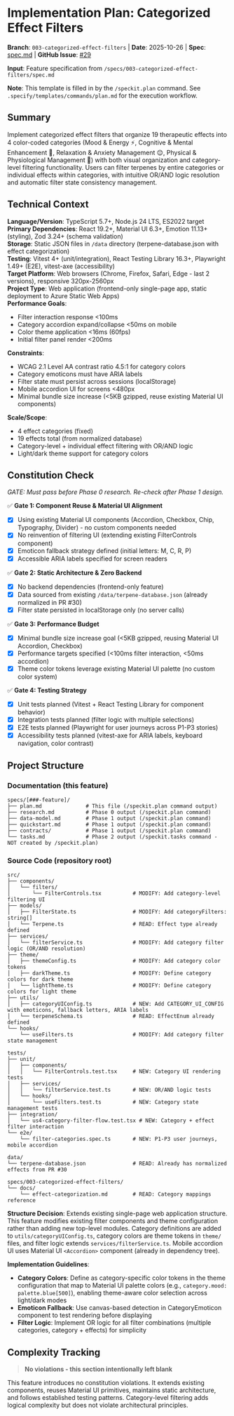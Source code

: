 # Implementation Plan: Categorized Effect Filters

**Branch**: `003-categorized-effect-filters` | **Date**: 2025-10-26 | **Spec**: [spec.md](./spec.md) | **GitHub Issue**: [#29](https://github.com/icklers/terpene-explorer/issues/29)

**Input**: Feature specification from `/specs/003-categorized-effect-filters/spec.md`

**Note**: This template is filled in by the `/speckit.plan` command. See `.specify/templates/commands/plan.md` for the execution workflow.

## Summary

Implement categorized effect filters that organize 19 therapeutic effects into 4 color-coded categories (Mood & Energy ⚡, Cognitive &
Mental Enhancement 🧠, Relaxation & Anxiety Management 😌, Physical & Physiological Management 💪) with both visual organization and
category-level filtering functionality. Users can filter terpenes by entire categories or individual effects within categories, with
intuitive OR/AND logic resolution and automatic filter state consistency management.

## Technical Context

**Language/Version**: TypeScript 5.7+, Node.js 24 LTS, ES2022 target  
**Primary Dependencies**: React 19.2+, Material UI 6.3+, Emotion 11.13+ (styling), Zod 3.24+ (schema validation)  
**Storage**: Static JSON files in `/data` directory (terpene-database.json with effect categorization)  
**Testing**: Vitest 4+ (unit/integration), React Testing Library 16.3+, Playwright 1.49+ (E2E), vitest-axe (accessibility)  
**Target Platform**: Web browsers (Chrome, Firefox, Safari, Edge - last 2 versions), responsive 320px-2560px  
**Project Type**: Web application (frontend-only single-page app, static deployment to Azure Static Web Apps)  
**Performance Goals**:

- Filter interaction response <100ms
- Category accordion expand/collapse <50ms on mobile
- Color theme application <16ms (60fps)
- Initial filter panel render <200ms

**Constraints**:

- WCAG 2.1 Level AA contrast ratio 4.5:1 for category colors
- Category emoticons must have ARIA labels
- Filter state must persist across sessions (localStorage)
- Mobile accordion UI for screens <480px
- Minimal bundle size increase (<5KB gzipped, reuse existing Material UI components)

**Scale/Scope**:

- 4 effect categories (fixed)
- 19 effects total (from normalized database)
- Category-level + individual effect filtering with OR/AND logic
- Light/dark theme support for category colors

## Constitution Check

_GATE: Must pass before Phase 0 research. Re-check after Phase 1 design._

✅ **Gate 1: Component Reuse & Material UI Alignment**

- [x] Using existing Material UI components (Accordion, Checkbox, Chip, Typography, Divider) - no custom components needed
- [x] No reinvention of filtering UI (extending existing FilterControls component)
- [x] Emoticon fallback strategy defined (initial letters: M, C, R, P)
- [x] Accessible ARIA labels specified for screen readers

✅ **Gate 2: Static Architecture & Zero Backend**

- [x] No backend dependencies (frontend-only feature)
- [x] Data sourced from existing `/data/terpene-database.json` (already normalized in PR #30)
- [x] Filter state persisted in localStorage only (no server calls)

✅ **Gate 3: Performance Budget**

- [x] Minimal bundle size increase goal (<5KB gzipped, reusing Material UI Accordion, Checkbox)
- [x] Performance targets specified (<100ms filter interaction, <50ms accordion)
- [x] Theme color tokens leverage existing Material UI palette (no custom color system)

✅ **Gate 4: Testing Strategy**

- [x] Unit tests planned (Vitest + React Testing Library for component behavior)
- [x] Integration tests planned (filter logic with multiple selections)
- [x] E2E tests planned (Playwright for user journeys across P1-P3 stories)
- [x] Accessibility tests planned (vitest-axe for ARIA labels, keyboard navigation, color contrast)

## Project Structure

### Documentation (this feature)

```text
specs/[###-feature]/
├── plan.md              # This file (/speckit.plan command output)
├── research.md          # Phase 0 output (/speckit.plan command)
├── data-model.md        # Phase 1 output (/speckit.plan command)
├── quickstart.md        # Phase 1 output (/speckit.plan command)
├── contracts/           # Phase 1 output (/speckit.plan command)
└── tasks.md             # Phase 2 output (/speckit.tasks command - NOT created by /speckit.plan)
```

### Source Code (repository root)

```text
src/
├── components/
│   └── filters/
│       └── FilterControls.tsx          # MODIFY: Add category-level filtering UI
├── models/
│   ├── FilterState.ts                  # MODIFY: Add categoryFilters: string[]
│   └── Terpene.ts                      # READ: Effect type already defined
├── services/
│   └── filterService.ts                # MODIFY: Add category filter logic (OR/AND resolution)
├── theme/
│   ├── themeConfig.ts                  # MODIFY: Add category color tokens
│   ├── darkTheme.ts                    # MODIFY: Define category colors for dark theme
│   └── lightTheme.ts                   # MODIFY: Define category colors for light theme
├── utils/
│   ├── categoryUIConfig.ts             # NEW: Add CATEGORY_UI_CONFIG with emoticons, fallback letters, ARIA labels
│   └── terpeneSchema.ts                # READ: EffectEnum already defined
└── hooks/
    └── useFilters.ts                   # MODIFY: Add category filter state management

tests/
├── unit/
│   ├── components/
│   │   └── FilterControls.test.tsx     # NEW: Category UI rendering tests
│   ├── services/
│   │   └── filterService.test.ts       # NEW: OR/AND logic tests
│   └── hooks/
│       └── useFilters.test.ts          # NEW: Category state management tests
├── integration/
│   └── us4-category-filter-flow.test.tsx # NEW: Category + effect filter interaction
└── e2e/
    └── filter-categories.spec.ts       # NEW: P1-P3 user journeys, mobile accordion

data/
└── terpene-database.json               # READ: Already has normalized effects from PR #30

specs/003-categorized-effect-filters/
└── docs/
    └── effect-categorization.md        # READ: Category mappings reference
```

**Structure Decision**: Extends existing single-page web application structure. This feature modifies existing filter components and theme
configuration rather than adding new top-level modules. Category definitions are added to `utils/categoryUIConfig.ts`, category colors are theme
tokens in `theme/` files, and filter logic extends `services/filterService.ts`. Mobile accordion UI uses Material UI `<Accordion>` component
(already in dependency tree).

**Implementation Guidelines**:

- **Category Colors**: Define as category-specific color tokens in the theme configuration that map to Material UI palette colors 
  (e.g., `category.mood: palette.blue[500]`), enabling theme-aware color selection across light/dark modes
- **Emoticon Fallback**: Use canvas-based detection in CategoryEmoticon component to test rendering before displaying
- **Filter Logic**: Implement OR logic for all filter combinations (multiple categories, category + effects) for simplicity

## Complexity Tracking

> **No violations - this section intentionally left blank**

This feature introduces no constitution violations. It extends existing components, reuses Material UI primitives, maintains static
architecture, and follows established testing patterns. Category-level filtering adds logical complexity but does not violate architectural
principles.
